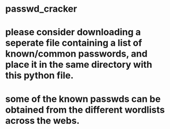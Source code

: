 # passwd_cracker

# please consider downloading a seperate file containing a list of known/common passwords, and place it in the same directory with this python file.
# some of the known passwds can be obtained from the different wordlists across the webs.
